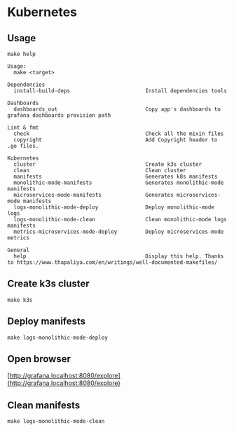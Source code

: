 # Kubernetes

## Usage

``` shell
make help

Usage:
  make <target>

Dependencies
  install-build-deps                        Install dependencies tools

Dashboards
  dashboards_out                            Copy app's dashboards to grafana dashboards provision path

Lint & fmt
  check                                     Check all the mixin files
  copyright                                 Add Copyright header to .go files.

Kubernetes
  cluster                                   Create k3s cluster
  clean                                     Clean cluster
  manifests                                 Generates k8s manifests
  monolithic-mode-manifests                 Generates monolithic-mode manifests
  microservices-mode-manifests              Generates microservices-mode manifests
  logs-monolithic-mode-deploy               Deploy monolithic-mode logs
  logs-monolithic-mode-clean                Clean monolithic-mode logs manifests
  metrics-microservices-mode-deploy         Deploy microservices-mode metrics

General
  help                                      Display this help. Thanks to https://www.thapaliya.com/en/writings/well-documented-makefiles/

```

## Create k3s cluster

``` shell
make k3s
```

## Deploy manifests

```shell
make logs-monolithic-mode-deploy
```

## Open browser

[http://grafana.localhost:8080/explore](http://grafana.localhost:8080/explore)

## Clean manifests

```shell
make logs-monolithic-mode-clean
```
